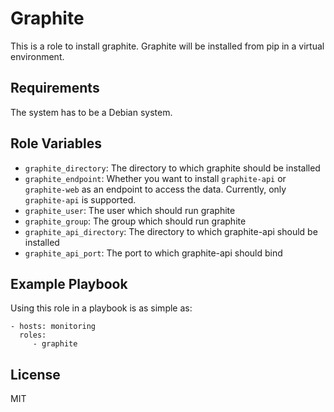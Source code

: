Graphite
========

This is a role to install graphite. Graphite will be installed from pip
in a virtual environment.

Requirements
------------

The system has to be a Debian system.

Role Variables
--------------

- `graphite_directory`: The directory to which graphite should be installed
- `graphite_endpoint`: Whether you want to install `graphite-api` or
  `graphite-web` as an endpoint to access the data. Currently, only
  `graphite-api` is supported.
- `graphite_user`: The user which should run graphite
- `graphite_group`: The group which should run graphite
- `graphite_api_directory`: The directory to which graphite-api should
  be installed
- `graphite_api_port`: The port to which graphite-api should bind

Example Playbook
----------------

Using this role in a playbook is as simple as:

    - hosts: monitoring
      roles:
         - graphite

License
-------

MIT
